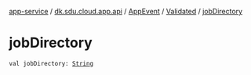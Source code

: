[app-service](../../../index.md) / [dk.sdu.cloud.app.api](../../index.md) / [AppEvent](../index.md) / [Validated](index.md) / [jobDirectory](./job-directory.md)

# jobDirectory

`val jobDirectory: `[`String`](https://kotlinlang.org/api/latest/jvm/stdlib/kotlin/-string/index.html)